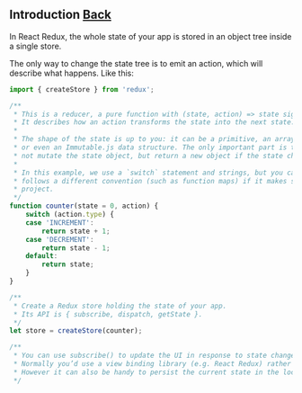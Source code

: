 ## Introduction [Back](./../react_redux.md)

In React Redux, the whole state of your app is stored in an object tree inside a single store.

The only way to change the state tree is to emit an action, which will describe what happens. Like this:

```js
import { createStore } from 'redux';

/**
 * This is a reducer, a pure function with (state, action) => state signature.
 * It describes how an action transforms the state into the next state.
 *
 * The shape of the state is up to you: it can be a primitive, an array, an object,
 * or even an Immutable.js data structure. The only important part is that you should
 * not mutate the state object, but return a new object if the state changes.
 *
 * In this example, we use a `switch` statement and strings, but you can use a helper that
 * follows a different convention (such as function maps) if it makes sense for your
 * project.
 */
function counter(state = 0, action) {
    switch (action.type) {
    case 'INCREMENT':
        return state + 1;
    case 'DECREMENT':
        return state - 1;
    default:
        return state;
    }
}

/** 
 * Create a Redux store holding the state of your app.
 * Its API is { subscribe, dispatch, getState }.
 */
let store = createStore(counter);

/**
 * You can use subscribe() to update the UI in response to state changes.
 * Normally you’d use a view binding library (e.g. React Redux) rather than subscribe() directly.
 * However it can also be handy to persist the current state in the localStorage.
 */
```